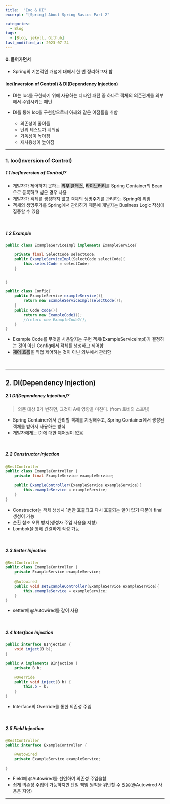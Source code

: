 ```yaml
---
title:  "Ioc & DI"
excerpt: "[Spring] About Spring Basics Part 2"

categories:
  - Blog
tags:
  - [Blog, jekyll, Github]
last_modified_at: 2023-07-24
---
```



#### 0. 들어가면서

- Spring의 기본적인 개념에 대해서 한 번 정리하고자 함

#### Ioc(Inversion of Control) & DI(Dependency Injection)

- DI는 Ioc를 구현하기 위해 사용하는 디자인 패턴 중 하나로 객체의 의존관계를 외부에서 주입시키는 패턴

- DI를 통해 Ioc를 구현함으로써 아래와 같은 이점들을 취함

  - 의존성이 줄어듬
  - 단위 테스트가 쉬워짐
  - 가독성이 높아짐
  - 재사용성이 높아짐

---


### 1. Ioc(Inversion of Control)


##### 1.1 Ioc(Inversion of Control)?

- 개발자가 제어하지 못하는 <mark style="background-color:#cccccc">외부 클래스</mark>, <mark style="background-color:#cccccc">라이브러리</mark>를 Spring Container의 Bean으로 등록하고 싶은 경우 사용
- 개발자가 객체를 생성하지 않고 객체의 생명주기를 관리하는 Spring에 위임
- 객체의 생명주기를 Spring에서 관리하기 때문에 개발자는 Business Logic 작성에 집중할 수 있음

<br />

##### 1.2 Example


```java
public class ExampleServiceImpl implements ExampleService{

    private final SelectCode selectCode;
    public ExampleServiceImpl(SelectCode selectCode){
        this.selectCode = selectCode;
    }


}
```

```java
public class Config{
    public ExampleService exampleService(){
        return new ExampleServiceImpl(selectCode());
    }
    public Code code(){
        return new ExampleCode1();
        //return new ExampleCode2();
    }
}
```

- Example Code를 무엇을 사용할지는 구현 객체(ExampleServiceImpl)가 결정하는 것이 아닌 Config에서 객체를 생성하고 제어함
- <mark style="background-color:#cccccc">제어 흐름</mark>을 직접 제어하는 것이 아닌 외부에서 관리함

<br />

---

## 2. DI(Dependency Injection)

##### 2.1 DI(Dependency Injection)?

> 의존 대상 B가 변하면, 그것이 A에 영향을 미친다.
> (from 토비의 스프링)

- Spring Container에서 관리할 객체를 지정해주고, Spring Container에서 생성된 객체를 받아서 사용하는 방식
- 개발자에게는 DI에 대한 제어권이 없음
  



<br />

##### 2.2 Constructor Injection

```java
@RestController
public class ExampleController {
    private final ExampleService exampleService;
    
    public ExampleController(ExampleService exampleService){
        this.exampleService = exampleService;
    }
}
```

- Constructor는 객체 생성시 1번만 호출되고 다시 호출되는 일이 없기 때문에 final 생성이 가능
- 순환 참조 오류 방지(생성자 주입 사용을 지향)
- Lombok을 통해 간결하게 작성 가능

<br />

##### 2.3 Setter Injection

```java
@RestController
public class ExampleController {
    private ExampleService exampleService;
    
    @Autowired
    public void setExampleController(ExampleService exampleService){
        this.exampleService = exampleService;
    }
}
```

- setter에 @Autowired를 같이 사용

<br />

##### 2.4 Interface Injection

```java
public interface BInjection {
    void inject(B b);
}

public A implements BInjection {
    private B b;
    
    @Override
    public void inject(B b) {
        this.b = b;
    }
}
```

- Interface의 Override를 통한 의존성 주입


<br />

##### 2.5 Field Injection

```java
@RestController
public interface ExampleController {

    @Autowired
    private ExampleService exampleService;

}
```
- Field에 @Autowired를 선언하여 의존성 주입을함
- 쉽게 의존성 주입이 가능하지만 단일 책임 원칙을 위반할 수 있음(@Autowired 사용은 지양)


---